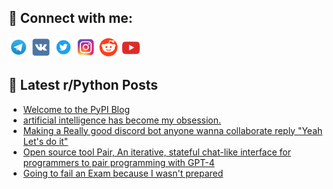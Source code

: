 ## 🔎 Connect with me:
[<img src="https://github.com/bullbesh/bullbesh/blob/main/images/Telegram.png" width="32" height="32" />](https://t.me/bullbesh)
[<img src="https://github.com/bullbesh/bullbesh/blob/main/images/VK.png" width="32" height="32" />](https://vk.com/bullbesh)
[<img src="https://github.com/bullbesh/bullbesh/blob/main/images/Twitter.png" width="32" height="32" />](https://twitter.com/bullbesh1)
[<img src="https://github.com/bullbesh/bullbesh/blob/main/images/Instagram.png" width="32" height="32" />](https://www.instagram.com/bullbesh)
[<img src="https://github.com/bullbesh/bullbesh/blob/main/images/Reddit.png" width="32" height="32" />](https://www.reddit.com/user/bullbesh)
[<img src="https://github.com/bullbesh/bullbesh/blob/main/images/YouTube.png" width="32" height="32" />](https://www.youtube.com/channel/UCtfjRs6uzgq5mfm8S06WTcg)

## 📕 Latest r/Python Posts
<!-- BLOG-POST-LIST:START -->
- [Welcome to the PyPI Blog](https://www.reddit.com/r/Python/comments/11y9y9o/welcome_to_the_pypi_blog/)
- [artificial intelligence has become my obsession.](https://www.reddit.com/r/Python/comments/11y9ol8/artificial_intelligence_has_become_my_obsession/)
- [Making a Really good discord bot anyone wanna collaborate reply &quot;Yeah Let&#39;s do it&quot;](https://www.reddit.com/r/Python/comments/11y9l2g/making_a_really_good_discord_bot_anyone_wanna/)
- [Open source tool Pair, An iterative, stateful chat-like interface for programmers to pair programming with GPT-4](https://www.reddit.com/r/Python/comments/11y8w3t/open_source_tool_pair_an_iterative_stateful/)
- [Going to fail an Exam because I wasn&#39;t prepared](https://www.reddit.com/r/Python/comments/11y6h5r/going_to_fail_an_exam_because_i_wasnt_prepared/)
<!-- BLOG-POST-LIST:END -->
